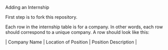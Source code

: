 Adding an Internship

First step is to fork this repository.

Each row in the internship table is for a company. In other words, each row should correspond to a unique company. A row should look like this:

| Company Name | Location of Position | Position Description |
